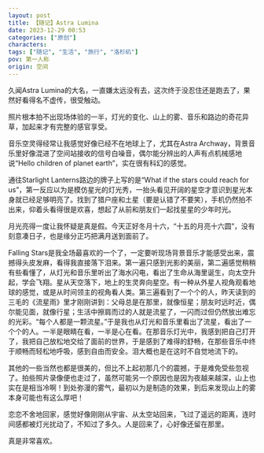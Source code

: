 ```yaml
---
layout: post
title: 【随记】Astra Lumina
date: 2023-12-29 00:53
categories: ["原创"]
characters: 
tags: ["随记", "生活", "旅行", "洛杉矶"]
pov: 第一人称
origin: 空间
---
```


久闻Astra Lumina的大名，一直嫌太远没有去，这次终于没忍住还是跑去了，果然好看得名不虚传，很受触动。

照片根本拍不出现场体验的一半，灯光的变化、山上的雾、音乐和路边的奇花异草，加起来才有完整的感官享受。

音乐空灵得经常让我感觉好像已经不在地球上了，尤其在Astra Archway，背景音乐里好像混进了空间站接收的信号白噪音，偶尔能分辨出的人声有点机械感地说“Hello children of planet earth”，实在很有科幻的感觉。

通往Starlight Lanterns路边的牌子上写的是“What if the stars could reach for us”，第一反应以为是模仿星光的灯光秀，一抬头看见开阔的星空才意识到星光本身就已经足够明亮了。找到了猎户座和土星（要是认错了不要笑），手机仍然拍不出来，仰着头看得很是欢喜，想起了从前和朋友们一起找星星的少年时光。

月光亮得一度让我怀疑是真是假。今天正好冬月十六，“十五的月亮十六圆”，没有刻意凑日子，也是缘分正巧把满月送到面前了。

Falling Stars是我全场最喜欢的一个了，一定要听现场背景音乐才能感受出来，震撼得头皮发麻，看得我直接落下泪来。第一遍只感到光影的美丽，第二遍感觉稍稍有些看懂了，从灯光和音乐里听出了海水闪电，看出了生命从海里诞生，向太空升起，学会飞翔。星从天空落下，地上的生灵奔向星空。有一种从外星人视角观看地球的感觉，或是从时间领主的视角看人类。第三遍看到了一个个的人，昨天读到的三毛的《流星雨》里才刚刚讲到：父母总是在那里，就像恒星；朋友时远时近，偶尔能见面，就像行星；生活中擦肩而过的人就是流星了，一闪而过但仍然放出难忘的光彩。“每个人都是一颗流星。”于是我也从灯光和音乐里看出了流星，看出了一个个的人。一半是眼睛在看，一半是心在看。在那音乐灯光中，我感到把自己打开了，我把自己放松地交给了面前的世界，于是感到了难得的舒畅，在那些音乐中终于顺畅而轻松地呼吸，感到自由而安全。泪大概也是在这时不自觉地流下的。

其他的一些当然也都是很美的，但比不上起初那几个的震撼，于是难免受些忽视了。拍些照片录像便也走过了，虽然可能另一个原因也是因为夜越来越深，山上也实在是相当冷啊！到处弥漫的雾气，最初以为是制造的效果，到后来发现山上的雾本身可能也有这么厚吧！

恋恋不舍地回家，感觉好像刚刚从宇宙、从太空站回来，飞过了遥远的距离，连时间感都被灯光扰动了，不知过了多久。人是回来了，心好像还留在那里。

真是非常喜欢。
